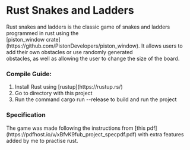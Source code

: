 <h1>Rust Snakes and Ladders</h1>
Rust snakes and ladders is the classic game of snakes and ladders programmed in rust using the<br>
[piston_window crate](https://github.com/PistonDevelopers/piston_window). It allows users to add their own obstacles or use randomly generated<br>
obstacles, as well as allowing the user to change the size of the board.
<h3>Compile Guide:</h3>
<ol>
    <li>Install Rust using [rustup](https://rustup.rs/)</li>
    <li>Go to directory with this project</li>
    <li>Run the command cargo run --release to build and run the project</li>
</ol>

<h3>Specification</h3>
The game was made following the instructions from [this pdf](https://pdfhost.io/v/xBfvK9fub_project_specpdf.pdf) 
with extra features<br>added by me to practise rust.